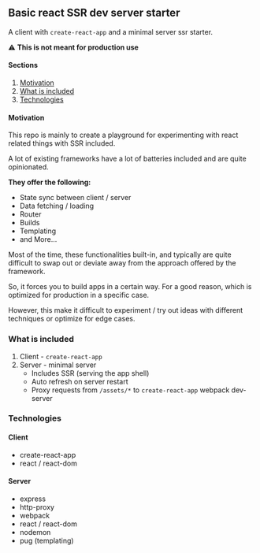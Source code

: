 ## Basic react SSR dev server starter

A client with `create-react-app` and a minimal server ssr starter.

⚠️  **This is not meant for production use**


#### Sections

1. [Motivation](#motivation)
2. [What is included](#what-is-included)
3. [Technologies](#technologies)


#### Motivation

This repo is mainly to create a playground for experimenting with react related things with SSR included.

A lot of existing frameworks have a lot of batteries included and are quite opinionated.

**They offer the following:**

- State sync between client / server
- Data fetching / loading
- Router
- Builds
- Templating 
- and More...

Most of the time, these functionalities built-in, and typically are quite difficult to swap out or deviate away from the approach offered by the framework.

So, it forces you to build apps in a certain way. For a good reason, which is optimized for production in a specific case.

However, this make it difficult to experiment / try out ideas with different techniques or optimize for edge cases.

### What is included

1. Client - `create-react-app`
2. Server - minimal server   
    - Includes SSR (serving the app shell)  
    - Auto refresh on server restart  
    - Proxy requests from `/assets/*` to `create-react-app` webpack dev-server

### Technologies

#### Client

- create-react-app 
- react / react-dom 

#### Server 
- express
- http-proxy
- webpack
- react / react-dom 
- nodemon
- pug (templating)

